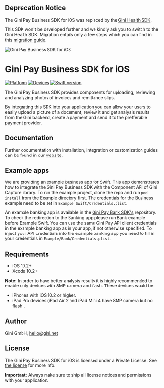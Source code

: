 **Deprecation Notice**
 ----------------------

 The Gini Pay Business SDK for iOS was replaced by the 
 [Gini Health SDK](https://github.com/gini/health-sdk-ios).

 This SDK won't be developed further and we kindly ask you to switch to the Gini Health SDK. Migration entails only a
 few steps which you can find in this 
 [migration guide](https://developer.gini.net/gini-mobile-ios/GiniHealthSDK/migration-guide.html).

![Gini Pay Business SDK for iOS](img/GiniPayBusiness_Logo.png?raw=true)

# Gini Pay Business SDK for iOS

[![Platform](https://img.shields.io/badge/platform-iOS-lightgrey.svg)]()
[![Devices](https://img.shields.io/badge/devices-iPhone%20%7C%20iPad-blue.svg)]()
[![Swift version](https://img.shields.io/badge/swift-5.0-orange.svg)]()


The Gini Pay Business SDK provides components for uploading, reviewing and analyzing photos of invoices and remittance slips.

By integrating this SDK into your application you can allow your users to easily upload a picture of a document, review it and get analysis results from the Gini backend, create a payment and send it to the prefferable payment provider.

## Documentation

Further documentation with installation, integration or customization guides can be found in our [website](http://developer.gini.net/gini-pay-business-sdk-ios/docs/).

## Example apps

We are providing an example business app for Swift. This app demonstrates how to integrate the Gini Pay Business SDK with the Component API of Gini Capture library. To run the example project, clone the repo and run `pod install` from the Example directory first. The credentials for the Business example need to be set in `Example Swift/Credentials.plist`.

An example banking app is available in the [Gini Pay Bank SDK's](https://github.com/gini/gini-pay-bank-sdk-ios) repository.
To check the redirection to the Banking app please run Bank example before Example Swift. You can use the same Gini Pay API client credentials in the example banking app as in your app, if not otherwise specified. To inject your API credentials into the example banking app you need to fill in your credentials in `Example/Bank/Credentials.plist`.

## Requirements

- iOS 10.2+
- Xcode 10.2+

**Note:**
In order to have better analysis results it is highly recommended to enable only devices with 8MP camera and flash. These devices would be:

* iPhones with iOS 10.2 or higher.
* iPad Pro devices (iPad Air 2 and iPad Mini 4 have 8MP camera but no flash).

## Author

Gini GmbH, hello@gini.net

## License

The Gini Pay Business SDK for iOS is licensed under a Private License. See [the license](http://developer.gini.net/gini-pay-business-sdk-ios/docs/license.html) for more info.

**Important:** Always make sure to ship all license notices and permissions with your application.

